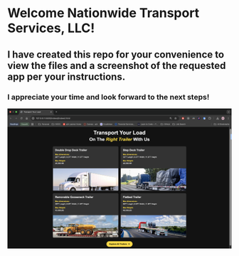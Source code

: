 # Welcome Nationwide Transport Services, LLC!

## I have created this repo for your convenience to view the files and a screenshot of the requested app per your instructions.

### I appreciate your time and look forward to the next steps! 

![Website Screenshot](images/live-server.png)
